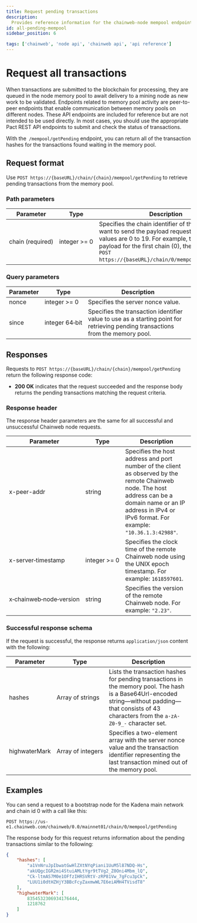 ```yaml
---
title: Request pending transactions
description:
  Provides reference information for the chainweb-node mempool endpoints.
id: all-pending-mempool
sidebar_position: 6

tags: ['chainweb', 'node api', 'chainweb api', 'api reference']
---
```


# Request all transactions

When transactions are submitted to the blockchain for processing, they are queued in the node memory pool to await delivery to a mining node as new work to be validated.
Endpoints related to memory pool activity are peer-to-peer endpoints that enable communication between memory pools on different nodes. 
These API endpoints are included for reference but are not intended to be used directly. 
In most cases, you should use the appropriate Pact REST API endpoints to submit and check the status of transactions.

With the` /mempool/getPending` endpoint, you can return all of the transaction hashes for the transactions found waiting in the memory pool.

## Request format

Use `POST https://{baseURL}/chain/{chain}/mempool/getPending` to retrieve pending transactions from the memory pool.

### Path parameters

| Parameter | Type | Description
| --------- | ---- | -----------
| chain&nbsp;(required) | integer&nbsp;>=&nbsp;0 | Specifies the chain identifier of the chain you want to send the payload request to. Valid values are 0 to 19. For example, to get block payload for the first chain (0), the request is `POST https://{baseURL}/chain/0/mempool/getPending`.

### Query parameters

| Parameter | Type | Description
| --------- | ---- | -----------
| nonce | integer&nbsp;>=&nbsp;0 | Specifies the server nonce value.
| since | integer&nbsp;64&#8209;bit | Specifies the transaction identifier value to use as a starting point for retrieving pending transactions from the memory pool.

## Responses

Requests to `POST https://{baseURL}/chain/{chain}/mempool/getPending` return the following response code:

- **200 OK** indicates that the request succeeded and the response body returns the pending transactions matching the request criteria. 

### Response header

The response header parameters are the same for all successful and unsuccessful Chainweb node requests.

| Parameter | Type | Description
| --------- | ---- | -----------
| x-peer-addr | string | Specifies the host address and port number of the client as observed by the remote Chainweb node. The host address can be a domain name or an IP address in IPv4 or IPv6 format. For example: `"10.36.1.3:42988"`.
| x-server&#8209;timestamp | integer&nbsp;>=&nbsp;0 | Specifies the clock time of the remote Chainweb node using the UNIX epoch timestamp. For example: `1618597601`.
| x&#8209;chainweb&#8209;node&#8209;version	| string | Specifies the version of the remote Chainweb node. For example: `"2.23"`.

### Successful response schema

If the request is successful, the response returns `application/json` content with the following:

| Parameter | Type | Description
| --------- | ---- | -----------
| hashes | Array&nbsp;of&nbsp;strings | Lists the transaction hashes for pending transactions in the memory pool. The hash is a Base64Url-encoded string—without padding—that consists of 43 characters from the `a-zA-Z0-9_-` character set.
| highwaterMark	| Array&nbsp;of&nbsp;integers | Specifies a two-element array with the server nonce value and the transaction identifier representing the last transaction mined out of the memory pool.

## Examples

You can send a request to a bootstrap node for the Kadena main network and chain id 0 with a call like this:

```Postman
POST https://us-e1.chainweb.com/chainweb/0.0/mainnet01/chain/0/mempool/getPending
```

The response body for this request returns information about the pending transactions similar to the following:

```json
{
    "hashes": [
        "a1VnNruJpIbwatGwHlZXtNYqPiani1UuM5l87NDQ-Hs",
        "akUQgcIGR2mi4StuiAMLtYgr9tTVg2_Z0Oni4Mbm_lQ",
        "Ck-ltmAS7M0e1OFfzIHRSVRtV-zRP81Vw_7gFcu3pCk",
        "LUU1i0dtHZHjY3BBcFcyZaxmwWL7E6eiAMH4TVisdT8"
    ],
    "highwaterMark": [
        8354532306934176444,
        1218762
    ]
}
```
